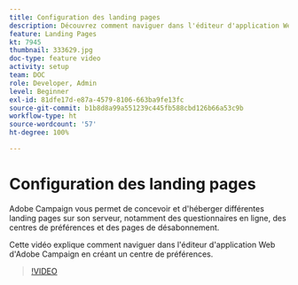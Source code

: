 ```yaml
---
title: Configuration des landing pages
description: Découvrez comment naviguer dans l'éditeur d'application Web en créant un centre de préférences.
feature: Landing Pages
kt: 7945
thumbnail: 333629.jpg
doc-type: feature video
activity: setup
team: DOC
role: Developer, Admin
level: Beginner
exl-id: 81dfe17d-e87a-4579-8106-663ba9fe13fc
source-git-commit: b1b8d8a99a551239c445fb588cbd126b66a53c9b
workflow-type: ht
source-wordcount: '57'
ht-degree: 100%

---
```


# Configuration des landing pages

Adobe Campaign vous permet de concevoir et d&#39;héberger différentes landing pages sur son serveur, notamment des questionnaires en ligne, des centres de préférences et des pages de désabonnement.

Cette vidéo explique comment naviguer dans l&#39;éditeur d&#39;application Web d&#39;Adobe Campaign en créant un centre de préférences.

>[!VIDEO](https://video.tv.adobe.com/v/333629?quality=12&learn=on)
